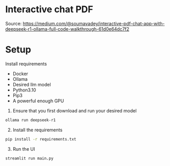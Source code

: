# Interactive chat PDF

Source: https://medium.com/@soumavadey/interactive-pdf-chat-app-with-deepseek-r1-ollama-full-code-walkthrough-61d0e64dc7f2


# Setup

Install requirements
 * Docker
 * Ollama
 * Desired llm model
 * Python3.10
 * Pip3
 * A powerful enough GPU


1. Ensure that you first download and run your desired model
```bash
ollama run deepseek-r1
```

2. Install the requirements
```bash
pip install -r requirements.txt
```

3. Run the UI
```bash
streamlit run main.py
```